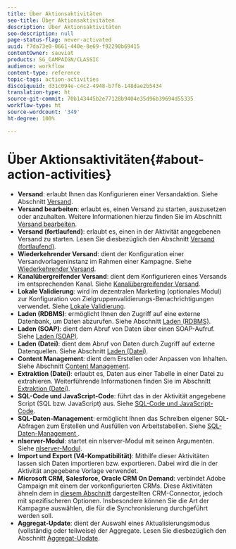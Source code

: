 ```yaml
---
title: Über Aktionsaktivitäten
seo-title: Über Aktionsaktivitäten
description: Über Aktionsaktivitäten
seo-description: null
page-status-flag: never-activated
uuid: f7da73e0-0661-440e-8e69-f92290b69415
contentOwner: sauviat
products: SG_CAMPAIGN/CLASSIC
audience: workflow
content-type: reference
topic-tags: action-activities
discoiquuid: d31c094e-c4c2-4948-b7f6-148dae2b5434
translation-type: ht
source-git-commit: 70b143445b2e77128b9404e35d96b39694d55335
workflow-type: ht
source-wordcount: '349'
ht-degree: 100%

---
```



# Über Aktionsaktivitäten{#about-action-activities}

* **Versand**: erlaubt Ihnen das Konfigurieren einer Versandaktion. Siehe Abschnitt [Versand](../../workflow/using/delivery.md).
* **Versand bearbeiten**: erlaubt es, einen Versand zu starten, auszusetzen oder anzuhalten. Weitere Informationen hierzu finden Sie im Abschnitt [Versand bearbeiten](../../workflow/using/delivery-control.md).
* **Versand (fortlaufend)**: erlaubt es, einen in der Aktivität angegebenen Versand zu starten. Lesen Sie diesbezüglich den Abschnitt [Versand (fortlaufend)](../../workflow/using/continuous-delivery.md).
* **Wiederkehrender Versand**: dient der Konfiguration einer Versandvorlageninstanz im Rahmen einer Kampagne. Siehe [Wiederkehrender Versand](../../workflow/using/recurring-delivery.md).
* **Kanalübergreifender Versand**: dient dem Konfigurieren eines Versands im entsprechenden Kanal. Siehe [Kanalübergreifender Versand](../../workflow/using/cross-channel-deliveries.md).
* **Lokale Validierung**: wird im dezentralen Marketing (optionales Modul) zur Konfiguration von Zielgruppenvalidierungs-Benachrichtigungen verwendet. Siehe [Lokale Validierung](../../workflow/using/local-approval.md).
* **Laden (RDBMS)**: ermöglicht Ihnen den Zugriff auf eine externe Datenbank, um Daten abzurufen. Siehe Abschnitt [Laden (RDBMS)](../../workflow/using/data-loading--rdbms-.md).
* **Laden (SOAP)**: dient dem Abruf von Daten über einen SOAP-Aufruf. Siehe [Laden (SOAP)](../../workflow/using/loading--soap-.md).
* **Laden (Datei)**: dient dem Abruf von Daten durch Zugriff auf externe Datenquellen. Siehe Abschnitt [Laden (Datei)](../../workflow/using/data-loading--file-.md).
* **Content Management**: dient dem Erstellen oder Anpassen von Inhalten. Siehe Abschnitt [Content Management](../../workflow/using/content-management.md).
* **Extraktion (Datei)**: erlaubt es, Daten aus einer Tabelle in einer Datei zu extrahieren. Weiterführende Informationen finden Sie im Abschnitt [Extraktion (Datei)](../../workflow/using/extraction--file-.md).
* **SQL-Code und JavaScript-Code**: führt das in der Aktivität angegebene Script (SQL bzw. JavaScript) aus. Siehe [SQL-Code und JavaScript-Code](../../workflow/using/sql-code-and-javascript-code.md).
* **SQL-Daten-Management**: ermöglicht Ihnen das Schreiben eigener SQL-Abfragen zum Erstellen und Ausfüllen von Arbeitstabellen. Siehe [SQL-Daten-Management ](../../workflow/using/sql-data-management.md).
* **nlserver-Modul**: startet ein nlserver-Modul mit seinen Argumenten. Siehe [nlserver-Modul](../../workflow/using/nlserver-module.md).
* **Import und Export (V4-Kompatibilität)**: Mithilfe dieser Aktivitäten lassen sich Daten importieren bzw. exportieren. Dabei wird die in der Aktivität angegebene Vorlage verwendet.
* **Microsoft CRM, Salesforce, Oracle CRM On Demand**: verbindet Adobe Campaign mit einem der vorkonfigurierten CRMs. Diese Aktivitäten ähneln dem in [diesem Abschnitt](../../workflow/using/crm-connector.md) dargestellten CRM-Connector, jedoch mit spezifischeren Optionen. Insbesondere können Sie die Art der Kampagne auswählen, die für die Synchronisierung durchgeführt werden soll.
* **Aggregat-Update**: dient der Auswahl eines Aktualisierungsmodus (vollständig oder teilweise) der Aggregate. Lesen Sie diesbezüglich den Abschnitt [Aggregat-Update](../../workflow/using/update-aggregate.md).
